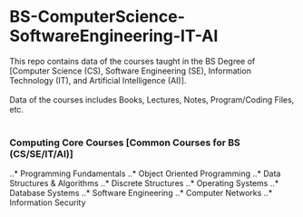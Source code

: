 # BS-ComputerScience-SoftwareEngineering-IT-AI
This repo contains data of the courses taught in the BS Degree of [Computer Science (CS), Software Engineering (SE), Information Technology (IT), and Artificial Intelligence (AI)]. 
<br> <br>
Data of the courses includes Books, Lectures, Notes, Program/Coding Files, etc.
<br><br>
### Computing Core Courses [Common Courses for BS (CS/SE/IT/AI)]

..* Programming Fundamentals
..* Object Oriented Programming
..* Data Structures & Algorithms
..* Discrete Structures
..* Operating Systems
..* Database Systems
..* Software Engineering
..* Computer Networks
..* Information Security

